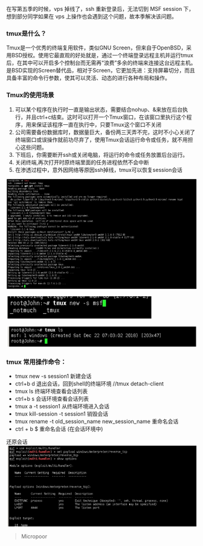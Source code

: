 在写第五季的时候，vps 掉线了，ssh 重新登录后，无法切到 MSF session 下，想到部分同学如果在 vps 上操作也会遇到这个问题，故本季解决该问题。

### tmux是什么？

Tmux是一个优秀的终端复用软件，类似GNU Screen，但来自于OpenBSD，采用BSD授权。使用它最直观的好处就是，通过一个终端登录远程主机并运行tmux后，在其中可以开启多个控制台而无需再“浪费”多余的终端来连接这台远程主机。是BSD实现的Screen替代品，相对于Screen，它更加先进：支持屏幕切分，而且具备丰富的命令行参数，使其可以灵活、动态的进行各种布局和操作。

### Tmux的使用场景  
1. 可以某个程序在执行时一直是输出状态，需要结合nohup、&来放在后台执行，并且ctrl+c结束。这时可以打开一个Tmux窗口，在该窗口里执行这个程序，用来保证该程序一直在执行中，只要Tmux这个窗口不关闭  
2. 公司需要备份数据库时，数据量巨大，备份两三天弄不完，这时不小心关闭了终端窗口或误操作就前功尽弃了，使用Tmux会话运行命令或任务，就不用担心这些问题。  
3. 下班后，你需要断开ssh或关闭电脑，将运行的命令或任务放置后台运行。  
4. 关闭终端,再次打开时原终端里面的任务进程依然不会中断  
5. 在渗透过程中，意外因网络等原因ssh掉线，tmux可以恢复session会话

![](media/d47fa61934f99368662fb6fb6dd39d84.jpg)

![](media/1b621f6005d83138d3a71662a08ac9d0.jpg)

![](media/49159b718def6a0fe947df35f156c680.jpg)

### tmux 常用操作命令：  
* tmux new -s session1 新建会话  
* ctrl+b d 退出会话，回到shell的终端环境 //tmux detach-client   
* tmux ls 终端环境查看会话列表  
* ctrl+b s 会话环境查看会话列表  
* tmux a -t session1 从终端环境进入会话  
* tmux kill-session -t session1 销毁会话  
* tmux rename -t old_session_name new_session_name 重命名会话  
* ctrl + b $ 重命名会话 (在会话环境中)  

还原会话  
![](media/c3741ac0522e6ae0e9c0e232caf06aef.jpg)

>   Micropoor
